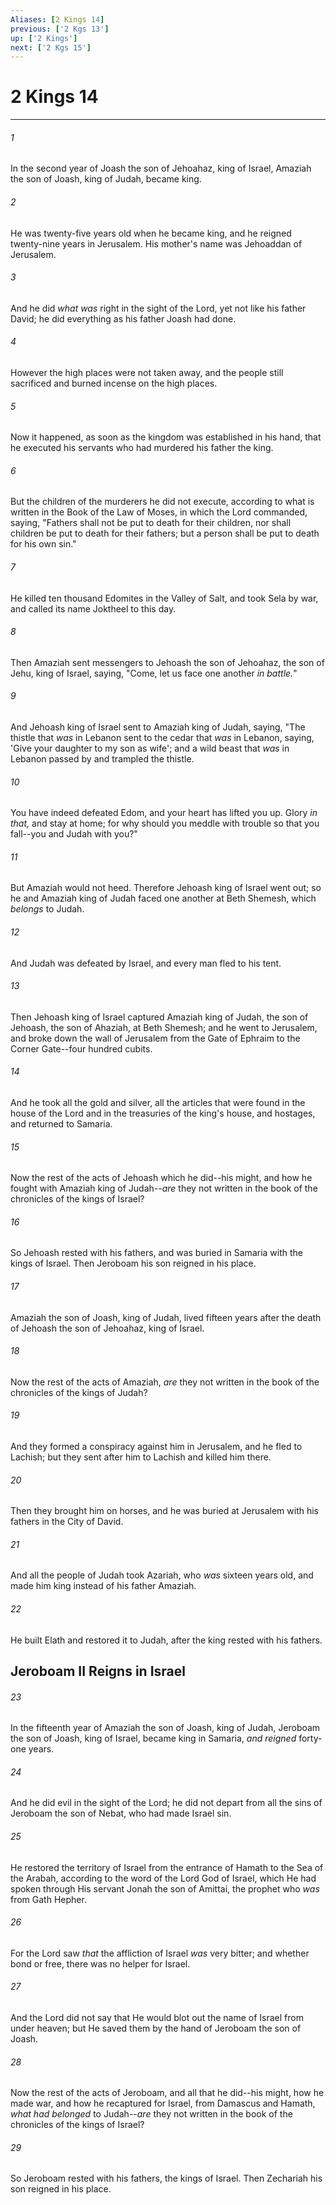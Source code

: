 ```yaml
---
Aliases: [2 Kings 14]
previous: ['2 Kgs 13']
up: ['2 Kings']
next: ['2 Kgs 15']
---
```

# 2 Kings 14

***


###### 1 
In the second year of Joash the son of Jehoahaz, king of Israel, Amaziah the son of Joash, king of Judah, became king. 

###### 2 
He was twenty-five years old when he became king, and he reigned twenty-nine years in Jerusalem. His mother's name was Jehoaddan of Jerusalem. 

###### 3 
And he did _what was_ right in the sight of the Lord, yet not like his father David; he did everything as his father Joash had done. 

###### 4 
However the high places were not taken away, and the people still sacrificed and burned incense on the high places. 

###### 5 
Now it happened, as soon as the kingdom was established in his hand, that he executed his servants who had murdered his father the king. 

###### 6 
But the children of the murderers he did not execute, according to what is written in the Book of the Law of Moses, in which the Lord commanded, saying, "Fathers shall not be put to death for their children, nor shall children be put to death for their fathers; but a person shall be put to death for his own sin." 

###### 7 
He killed ten thousand Edomites in the Valley of Salt, and took Sela by war, and called its name Joktheel to this day. 

###### 8 
Then Amaziah sent messengers to Jehoash the son of Jehoahaz, the son of Jehu, king of Israel, saying, "Come, let us face one another _in battle._" 

###### 9 
And Jehoash king of Israel sent to Amaziah king of Judah, saying, "The thistle that _was_ in Lebanon sent to the cedar that _was_ in Lebanon, saying, 'Give your daughter to my son as wife'; and a wild beast that _was_ in Lebanon passed by and trampled the thistle. 

###### 10 
You have indeed defeated Edom, and your heart has lifted you up. Glory _in that,_ and stay at home; for why should you meddle with trouble so that you fall--you and Judah with you?" 

###### 11 
But Amaziah would not heed. Therefore Jehoash king of Israel went out; so he and Amaziah king of Judah faced one another at Beth Shemesh, which _belongs_ to Judah. 

###### 12 
And Judah was defeated by Israel, and every man fled to his tent. 

###### 13 
Then Jehoash king of Israel captured Amaziah king of Judah, the son of Jehoash, the son of Ahaziah, at Beth Shemesh; and he went to Jerusalem, and broke down the wall of Jerusalem from the Gate of Ephraim to the Corner Gate--four hundred cubits. 

###### 14 
And he took all the gold and silver, all the articles that were found in the house of the Lord and in the treasuries of the king's house, and hostages, and returned to Samaria. 

###### 15 
Now the rest of the acts of Jehoash which he did--his might, and how he fought with Amaziah king of Judah--_are_ they not written in the book of the chronicles of the kings of Israel? 

###### 16 
So Jehoash rested with his fathers, and was buried in Samaria with the kings of Israel. Then Jeroboam his son reigned in his place. 

###### 17 
Amaziah the son of Joash, king of Judah, lived fifteen years after the death of Jehoash the son of Jehoahaz, king of Israel. 

###### 18 
Now the rest of the acts of Amaziah, _are_ they not written in the book of the chronicles of the kings of Judah? 

###### 19 
And they formed a conspiracy against him in Jerusalem, and he fled to Lachish; but they sent after him to Lachish and killed him there. 

###### 20 
Then they brought him on horses, and he was buried at Jerusalem with his fathers in the City of David. 

###### 21 
And all the people of Judah took Azariah, who _was_ sixteen years old, and made him king instead of his father Amaziah. 

###### 22 
He built Elath and restored it to Judah, after the king rested with his fathers.

## Jeroboam II Reigns in Israel 

###### 23 
In the fifteenth year of Amaziah the son of Joash, king of Judah, Jeroboam the son of Joash, king of Israel, became king in Samaria, _and reigned_ forty-one years. 

###### 24 
And he did evil in the sight of the Lord; he did not depart from all the sins of Jeroboam the son of Nebat, who had made Israel sin. 

###### 25 
He restored the territory of Israel from the entrance of Hamath to the Sea of the Arabah, according to the word of the Lord God of Israel, which He had spoken through His servant Jonah the son of Amittai, the prophet who _was_ from Gath Hepher. 

###### 26 
For the Lord saw _that_ the affliction of Israel _was_ very bitter; and whether bond or free, there was no helper for Israel. 

###### 27 
And the Lord did not say that He would blot out the name of Israel from under heaven; but He saved them by the hand of Jeroboam the son of Joash. 

###### 28 
Now the rest of the acts of Jeroboam, and all that he did--his might, how he made war, and how he recaptured for Israel, from Damascus and Hamath, _what had belonged_ to Judah--_are_ they not written in the book of the chronicles of the kings of Israel? 

###### 29 
So Jeroboam rested with his fathers, the kings of Israel. Then Zechariah his son reigned in his place.
